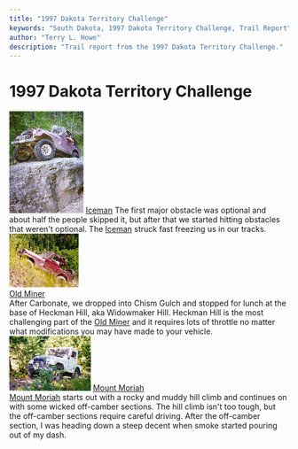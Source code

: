 ```yaml
---
title: "1997 Dakota Territory Challenge"
keywords: "South Dakota, 1997 Dakota Territory Challenge, Trail Report"
author: "Terry L. Howe"
description: "Trail report from the 1997 Dakota Territory Challenge."
---
```

# 1997 Dakota Territory Challenge

[![Iceman](/img/terry/trail/sd9705_.jpg)](dtc971.md) [Iceman](dtc971.md) The first major obstacle was optional and about half the people skipped it, but after that we started hitting obstacles that weren't optional. The [Iceman](dtc971.md) struck fast freezing us in our tracks. [![Old Miner](/img/terry/trail/sd9708_.jpg)](dtc972.md)  
[Old Miner](dtc972.md)  
After Carbonate, we dropped into Chism Gulch and stopped for lunch at the base of Heckman Hill, aka Widowmaker Hill. Heckman Hill is the most challenging part of the [Old Miner](dtc972.md) and it requires lots of throttle no matter what modifications you may have made to your vehicle. [![Mount Moriah](/img/terry/trail/sd9712_.jpg)](dtc973.md) [Mount Moriah](dtc973.md)  
[Mount Moriah](dtc973.md) starts out with a rocky and muddy hill climb and continues on with some wicked off-camber sections. The hill climb isn't too tough, but the off-camber sections require careful driving. After the off-camber section, I was heading down a steep decent when smoke started pouring out of my dash.